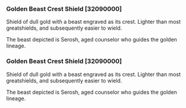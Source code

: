 ### Golden Beast Crest Shield [32090000]

Shield of dull gold with a beast engraved as its crest. Lighter than most greatshields, and subsequently easier to wield.

The beast depicted is Serosh, aged counselor who guides the golden lineage.### Golden Beast Crest Shield [32090000]

Shield of dull gold with a beast engraved as its crest. Lighter than most greatshields, and subsequently easier to wield.

The beast depicted is Serosh, aged counselor who guides the golden lineage.